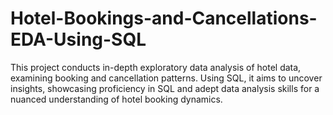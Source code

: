 # Hotel-Bookings-and-Cancellations-EDA-Using-SQL
This project conducts in-depth exploratory data analysis of hotel data, examining booking and cancellation patterns. Using SQL, it aims to uncover insights, showcasing proficiency in SQL and adept data analysis skills for a nuanced understanding of hotel booking dynamics.
